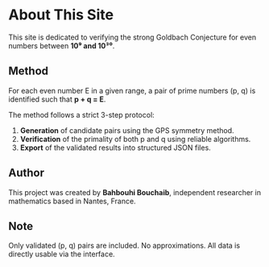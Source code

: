 <!DOCTYPE html>
<html lang="en">
<head>
  <meta charset="UTF-8">
  <title>About this project</title>
  <link rel="stylesheet" href="style.css">
</head>
<body>
  <h1>About This Site</h1>
  <p>This site is dedicated to verifying the strong Goldbach Conjecture for even numbers between <strong>10⁹ and 10³⁰</strong>.</p>
  
  <h2>Method</h2>
  <p>For each even number E in a given range, a pair of prime numbers (p, q) is identified such that <strong>p + q = E</strong>.</p>
  <p>The method follows a strict 3-step protocol:</p>
  <ol>
    <li><strong>Generation</strong> of candidate pairs using the GPS symmetry method.</li>
    <li><strong>Verification</strong> of the primality of both p and q using reliable algorithms.</li>
    <li><strong>Export</strong> of the validated results into structured JSON files.</li>
  </ol>

  <h2>Author</h2>
  <p>This project was created by <strong>Bahbouhi Bouchaib</strong>, independent researcher in mathematics based in Nantes, France.</p>

  <h2>Note</h2>
  <p>Only validated (p, q) pairs are included. No approximations. All data is directly usable via the interface.</p>

</body>
</html>

